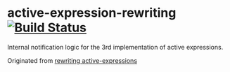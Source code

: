 # active-expression-rewriting [![Build Status](https://travis-ci.org/active-expressions/aexpr-source-transformation-propagation.svg?branch=master)](https://travis-ci.org/active-expressions/aexpr-source-transformation-propagation)
Internal notification logic for the 3rd implementation of active expressions.

Originated from [rewriting active-expressions](https://github.com/active-expressions/aexpr-source-transformation-propagation)

